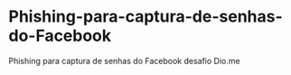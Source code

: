 # Phishing-para-captura-de-senhas-do-Facebook
Phishing para captura de senhas do Facebook desafio Dio.me
